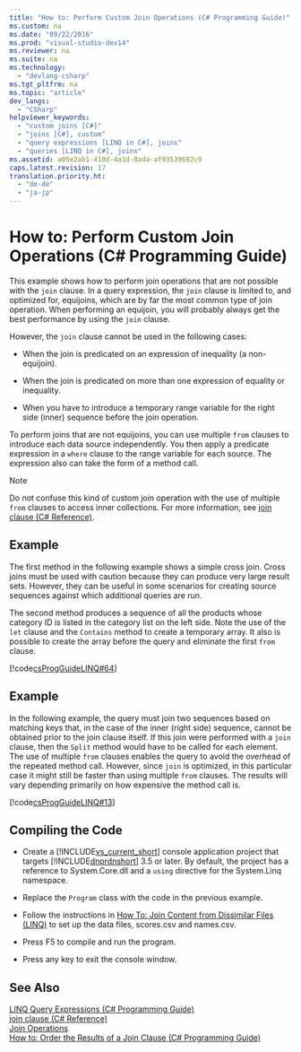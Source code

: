```yaml
---
title: "How to: Perform Custom Join Operations (C# Programming Guide)"
ms.custom: na
ms.date: "09/22/2016"
ms.prod: "visual-studio-dev14"
ms.reviewer: na
ms.suite: na
ms.technology: 
  - "devlang-csharp"
ms.tgt_pltfrm: na
ms.topic: "article"
dev_langs: 
  - "CSharp"
helpviewer_keywords: 
  - "custom joins [C#]"
  - "joins [C#], custom"
  - "query expressions [LINQ in C#], joins"
  - "queries [LINQ in C#], joins"
ms.assetid: a05e2ab1-410d-4a1d-8ada-af93539682c9
caps.latest.revision: 17
translation.priority.ht: 
  - "de-de"
  - "ja-jp"
---
```

# How to: Perform Custom Join Operations (C# Programming Guide)
This example shows how to perform join operations that are not possible with the `join` clause. In a query expression, the `join` clause is limited to, and optimized for, equijoins, which are by far the most common type of join operation. When performing an equijoin, you will probably always get the best performance by using the `join` clause.  
  
 However, the `join` clause cannot be used in the following cases:  
  
-   When the join is predicated on an expression of inequality (a non-equijoin).  
  
-   When the join is predicated on more than one expression of equality or inequality.  
  
-   When you have to introduce a temporary range variable for the right side (inner) sequence before the join operation.  
  
 To perform joins that are not equijoins, you can use multiple `from` clauses to introduce each data source independently. You then apply a predicate expression in a `where` clause to the range variable for each source. The expression also can take the form of a method call.  
  
> [!NOTE]
>  Do not confuse this kind of custom join operation with the use of multiple `from` clauses to access inner collections. For more information, see [join clause (C# Reference)](../vs140/join-clause--csharp-reference-.md).  
  
## Example  
 The first method in the following example shows a simple cross join. Cross joins must be used with caution because they can produce very large result sets. However, they can be useful in some scenarios for creating source sequences against which additional queries are run.  
  
 The second method produces a sequence of all the products whose category ID is listed in the category list on the left side. Note the use of the `let` clause and the `Contains` method to create a temporary array. It also is possible to create the array before the query and eliminate the first `from` clause.  
  
 [!code[csProgGuideLINQ#64](../vs140/codesnippet/CSharp/how-to--perform-custom-join-operations--csharp-programming-guide-_1.cs)]  
  
## Example  
 In the following example, the query must join two sequences based on matching keys that, in the case of the inner (right side) sequence, cannot be obtained prior to the join clause itself. If this join were performed with a `join` clause, then the `Split` method would have to be called for each element. The use of multiple `from` clauses enables the query to avoid the overhead of the repeated method call. However, since `join` is optimized, in this particular case it might still be faster than using multiple `from` clauses. The results will vary depending primarily on how expensive the method call is.  
  
 [!code[csProgGuideLINQ#13](../vs140/codesnippet/CSharp/how-to--perform-custom-join-operations--csharp-programming-guide-_2.cs)]  
  
## Compiling the Code  
  
-   Create a [!INCLUDE[vs_current_short](../vs140/includes/vs_current_short_md.md)] console application project that targets [!INCLUDE[dnprdnshort](../vs140/includes/dnprdnshort_md.md)] 3.5 or later. By default, the project has a reference to System.Core.dll and a `using` directive for the System.Linq namespace.  
  
-   Replace the `Program` class with the code in the previous example.  
  
-   Follow the instructions in [How To: Join Content from Dissimilar Files (LINQ)](../vs140/how-to--join-content-from-dissimilar-files--linq-.md) to set up the data files, scores.csv and names.csv.  
  
-   Press F5 to compile and run the program.  
  
-   Press any key to exit the console window.  
  
## See Also  
 [LINQ Query Expressions (C# Programming Guide)](../vs140/linq-query-expressions--csharp-programming-guide-.md)   
 [join clause (C# Reference)](../vs140/join-clause--csharp-reference-.md)   
 [Join Operations](../vs140/join-operations.md)   
 [How to: Order the Results of a Join Clause (C# Programming Guide)](../vs140/how-to--order-the-results-of-a-join-clause--csharp-programming-guide-.md)
